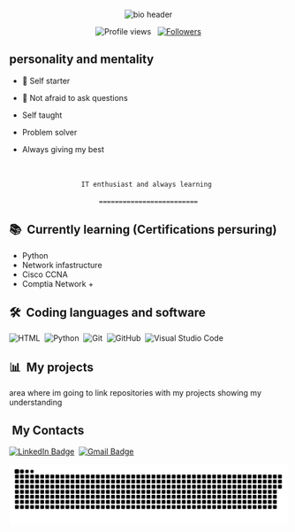 
<div>


<br>

</div>


<div align="center">
  <img src="Image bannner link name and small information" alt="bio header"
       <a href="">
</div>

<p align="center">
  <img src="link with profile views " alt="Profile views" />
  &nbsp;
  <a href="">
    <img src="" alt="Followers" />
     <a href="">
  </a>
</p>


<div>

  ## personality and mentality 

  


  - 🌱  Self starter 

  - 💬 Not afraid to ask questions 

  - Self taught 
  
  - Problem solver 
  
  - Always giving my best

  <br>
  

</div>


<div align="center">

  `IT enthusiast and always learning `
  <br>

  `=========================`
  <br>

</div>


<div>

  ## 📚 &nbsp;Currently learning (Certifications persuring)

  - Python 
  - Network infastructure
  - Cisco CCNA
  - Comptia Network + 
  

</div>


<div>

  ## 🛠️ &nbsp;Coding languages and software

  ![HTML](https://img.shields.io/badge/-HTML-0D1117?style=flat&logo=HTML5)&nbsp;
  ![Python](https://img.shields.io/badge/-Python-0D1117?style=flat&logo=python)&nbsp;
  ![Git](https://img.shields.io/badge/-Git-0D1117?style=flat&logo=git)&nbsp;
  ![GitHub](https://img.shields.io/badge/-GitHub-0D1117?style=flat&logo=github)&nbsp;
  ![Visual Studio Code](https://img.shields.io/badge/-VS%20Code-0D1117?style=flat&logo=visual-studio-code&logoColor=007ACC)&nbsp;
 

</div>


<div>

  ## 📊 &nbsp;My projects
  
  area where im going to link repositories with my projects showing my understanding 
 
</div>

<div>

  ##   &nbsp;My Contacts

  <!-- [![Portfolio Badge](https://img.shields.io/badge/-Portifolio-blueviolet?style=flat-square&logo=Portfolio&logoColor=white)](https://.github.io/)&nbsp; -->
  [![LinkedIn Badge](https://img.shields.io/badge/-gmail?style=flat-square&logo=Linkedin&logoColor=white&link=https://www.linkedin.com/in//)](https://www.linkedin.com/in/pablodsilva/)&nbsp;
  [![Gmail Badge](https://img.shields.io/badge/-gmail-red?style=flat-square&logo=Gmail&logoColor=white)](mailto:gmail)&nbsp;

</div>


<!-- ![Snake animation](https://github.com/Pepyn0/Pepyn0/blob/output/github-contribution-grid-snake.svg) -->

<div>
  <img src="https://github.com/Pepyn0/Pepyn0/raw/output/github-contribution-grid-snake.svg" alt="snake"></center>
</div>

<!-- ## 📚 &nbsp;My Projects -->
